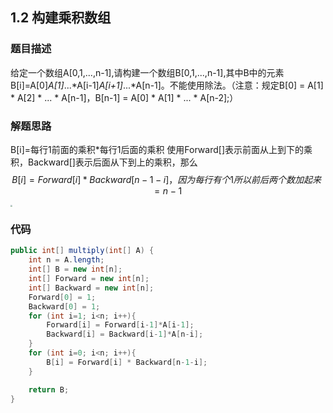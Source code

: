 ## 1.2 构建乘积数组
### 题目描述
给定一个数组A[0,1,...,n-1],请构建一个数组B[0,1,...,n-1],其中B中的元素B[i]=A[0]*A[1]*...*A[i-1]*A[i+1]*...*A[n-1]。不能使用除法。（注意：规定B[0] = A[1] * A[2] * ... * A[n-1]，B[n-1] = A[0] * A[1] * ... * A[n-2];）
### 解题思路

B[i]=每行1前面的乘积*每行1后面的乘积
使用Forward[]表示前面从上到下的乘积，Backward[]表示后面从下到上的乘积，那么
$$
B[i] = Forward[i] * Backward[n-1-i]，因为每行有个1所以前后两个数加起来=n-1
$$

<img src="https://uploadfiles.nowcoder.com/images/20160829/841505_1472459965615_8640A8F86FB2AB3117629E2456D8C652" style="zoom: 20%;" />

### 代码

```java
public int[] multiply(int[] A) {
    int n = A.length;
    int[] B = new int[n];
    int[] Forward = new int[n];
    int[] Backward = new int[n];
    Forward[0] = 1;
    Backward[0] = 1;
    for (int i=1; i<n; i++){
        Forward[i] = Forward[i-1]*A[i-1];
        Backward[i] = Backward[i-1]*A[n-i];
    }
    for (int i=0; i<n; i++){
        B[i] = Forward[i] * Backward[n-1-i];
    }

    return B;
}
```